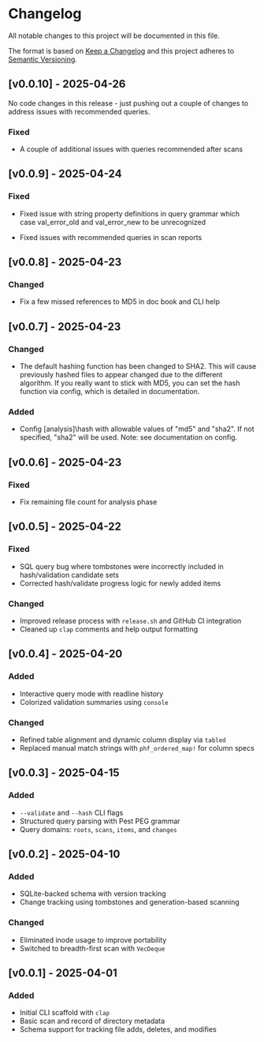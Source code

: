 # Changelog

All notable changes to this project will be documented in this file.

The format is based on [Keep a Changelog](https://keepachangelog.com/en/1.0.0/)
and this project adheres to [Semantic Versioning](https://semver.org/spec/v2.0.0.html).

## [v0.0.10] - 2025-04-26

No code changes in this release - just pushing out a couple of changes to address
issues with recommended queries.

### Fixed

- A couple of additional issues with queries recommended after scans


## [v0.0.9] - 2025-04-24

### Fixed

- Fixed issue with string property definitions in query grammar which case val_error_old and
  val_error_new to be unrecognized

- Fixed issues with recommended queries in scan reports

## [v0.0.8] - 2025-04-23

### Changed

- Fix a few missed references to MD5 in doc book and CLI help

## [v0.0.7] - 2025-04-23

### Changed

- The default hashing function has been changed to SHA2. This will cause previously hashed 
  files to appear changed due to the different algorithm. If you really
  want to stick with MD5, you can set the hash function via config, which is detailed
  in documentation.

### Added

- Config [analysis]\hash with allowable values of "md5" and "sha2". If not specified, "sha2" will be used.
  Note: see documentation on config.

## [v0.0.6] - 2025-04-23

### Fixed

- Fix remaining file count for analysis phase


## [v0.0.5] - 2025-04-22

### Fixed

- SQL query bug where tombstones were incorrectly included in hash/validation candidate sets
- Corrected hash/validate progress logic for newly added items

### Changed

- Improved release process with `release.sh` and GitHub CI integration
- Cleaned up `clap` comments and help output formatting


## [v0.0.4] - 2025-04-20
### Added
- Interactive query mode with readline history
- Colorized validation summaries using `console`

### Changed

- Refined table alignment and dynamic column display via `tabled`
- Replaced manual match strings with `phf_ordered_map!` for column specs


## [v0.0.3] - 2025-04-15

### Added

- `--validate` and `--hash` CLI flags
- Structured query parsing with Pest PEG grammar
- Query domains: `roots`, `scans`, `items`, and `changes`

## [v0.0.2] - 2025-04-10

### Added

- SQLite-backed schema with version tracking
- Change tracking using tombstones and generation-based scanning

### Changed

- Eliminated inode usage to improve portability
- Switched to breadth-first scan with `VecDeque`

## [v0.0.1] - 2025-04-01

### Added
- Initial CLI scaffold with `clap`
- Basic scan and record of directory metadata
- Schema support for tracking file adds, deletes, and modifies